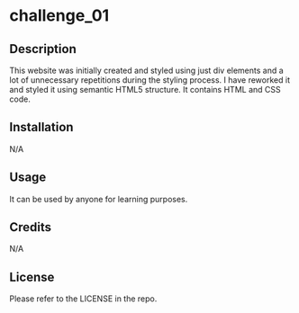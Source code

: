 # challenge_01

## Description

This website was initially created and styled using just div elements and a lot of unnecessary repetitions during the styling process. I have reworked it and styled it using semantic HTML5 structure. It contains HTML and CSS code.

## Installation

N/A

## Usage

It can be used by anyone for learning purposes.

## Credits

N/A

## License

Please refer to the LICENSE in the repo.